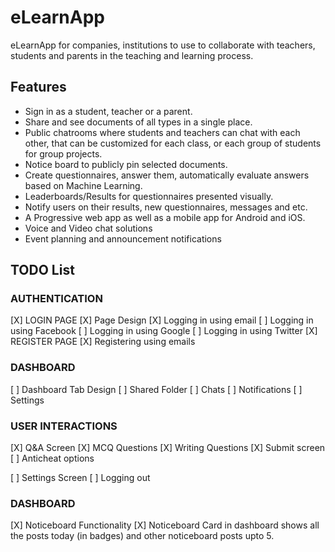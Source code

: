 # eLearnApp

eLearnApp for companies, institutions to use to collaborate with teachers, students and parents in the teaching and learning process.

## Features

* Sign in as a student, teacher or a parent. 
* Share and see documents of all types in a single place.  
* Public chatrooms where students and teachers can chat with each other, that can be customized for each class, or each group of students for group projects. 
* Notice board to publicly pin selected documents. 
* Create questionnaires, answer them, automatically evaluate answers based on Machine Learning.  
* Leaderboards/Results for questionnaires presented visually. 
* Notify users on their results, new questionnaires, messages and etc. 
* A Progressive web app as well as a mobile app for Android and iOS.  
* Voice and Video chat solutions
* Event planning and announcement notifications

## TODO List

### AUTHENTICATION

[X] LOGIN PAGE
    [X] Page Design
    [X] Logging in using email
    [ ] Logging in using Facebook
    [ ] Logging in using Google
    [ ] Logging in using Twitter
[X] REGISTER PAGE
    [X] Registering using emails

### DASHBOARD
[ ] Dashboard Tab Design
    [ ] Shared Folder
    [ ] Chats
    [ ] Notifications
    [ ] Settings

### USER INTERACTIONS
[X] Q&A Screen
    [X] MCQ Questions
    [X] Writing Questions
    [X] Submit screen
    [ ] Anticheat options

[ ] Settings Screen
    [ ] Logging out


### DASHBOARD 

[X] Noticeboard Functionality
    [X] Noticeboard Card in dashboard shows all the posts today (in badges) and other noticeboard posts upto 5.
